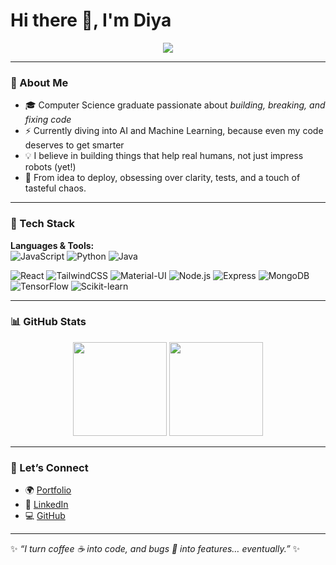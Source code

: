 # Hi there 👋, I'm Diya

<p align="center">
  <img src="https://readme-typing-svg.herokuapp.com?font=Fira+Code&duration=4000&pause=1000&color=00C6FF&center=true&vCenter=true&width=435&lines=💻+Code.+Learn.+Build.+Inspire.;⚡+Always+debugging+life+like+code.;🌱+Exploring+AI+%26+ML+as+I+grow.">
</p>

---

### 🌱 About Me
- 🎓 Computer Science graduate passionate about *building, breaking, and fixing code*
- ⚡ Currently diving into AI and Machine Learning, because even my code deserves to get smarter
- 💡 I believe in building things that help real humans, not just impress robots (yet!)
- 🧩 From idea to deploy, obsessing over clarity, tests, and a touch of tasteful chaos.
---

### 🚀 Tech Stack

**Languages & Tools:**  
![JavaScript](https://img.shields.io/badge/JavaScript-F7DF1E?logo=javascript&logoColor=black)
![Python](https://img.shields.io/badge/Python-3776AB?logo=python&logoColor=white)
![Java](https://img.shields.io/badge/Java-007396?logo=java&logoColor=white)

![React](https://img.shields.io/badge/React-61DAFB?logo=react&logoColor=black)
![TailwindCSS](https://img.shields.io/badge/Tailwind_CSS-38B2AC?logo=tailwind-css&logoColor=white)
![Material-UI](https://img.shields.io/badge/Material--UI-0081CB?logo=mui&logoColor=white)
![Node.js](https://img.shields.io/badge/Node.js-339933?logo=node-dot-js&logoColor=white)
![Express](https://img.shields.io/badge/Express.js-000000?logo=express&logoColor=white)
![MongoDB](https://img.shields.io/badge/MongoDB-4EA94B?logo=mongodb&logoColor=white)
![TensorFlow](https://img.shields.io/badge/TensorFlow-FF6F00?logo=tensorflow&logoColor=white)
![Scikit-learn](https://img.shields.io/badge/Scikit--learn-F7931E?logo=scikit-learn&logoColor=white)

---

### 📊 GitHub Stats
<p align="center">
  <img src="https://github-readme-stats.vercel.app/api?username=dya8&show_icons=true&theme=tokyonight&hide_border=true" height="150"/>
  <img src="https://github-readme-stats.vercel.app/api/top-langs/?username=dya8&layout=compact&theme=tokyonight&hide_border=true" height="150"/>
</p>

---

### 🌟 Let’s Connect
- 🌍 [Portfolio](https://your-portfolio-link.com)
- 💼 [LinkedIn](https://linkedin.com/in/your-link)
- 💻 [GitHub](https://github.com/dya8)

---

✨ *“I turn coffee ☕ into code, and bugs 🐞 into features… eventually.”* ✨
